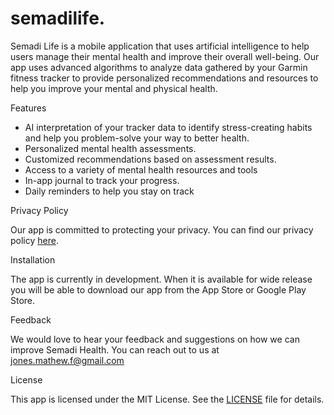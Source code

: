 # semadilife.

Semadi Life is a mobile application that uses artificial intelligence to help users manage their mental health and improve their overall well-being. Our app uses advanced algorithms to analyze data gathered by your Garmin fitness tracker to provide personalized recommendations and resources to help you improve your mental and physical health.

Features

- AI interpretation of your tracker data to identify stress-creating habits and help you problem-solve your way to better health. 
- Personalized mental health assessments. 
- Customized recommendations based on assessment results. 
- Access to a variety of mental health resources and tools
- In-app journal to track your progress. 
- Daily reminders to help you stay on track

Privacy Policy

Our app is committed to protecting your privacy. You can find our privacy policy [here](privacy.html).

Installation

The app is currently in development.  When it is available for wide release you will be able to download our app from the App Store or Google Play Store.

Feedback

We would love to hear your feedback and suggestions on how we can improve Semadi Health. You can reach out to us at jones.mathew.f@gmail.com

License

This app is licensed under the MIT License. See the [LICENSE](license.html) file for details.
